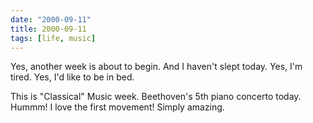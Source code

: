 ```yaml
---
date: "2000-09-11"
title: 2000-09-11
tags: [life, music]
---
```

Yes, another week is about to begin. And I haven't slept today.
Yes, I'm tired. Yes, I'd like to be in bed.

This is "Classical" Music week. Beethoven's 5th piano concerto
today. Hummm! I love the first movement! Simply amazing.
